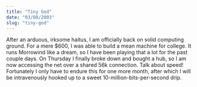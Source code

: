 ```yaml
---
title: "Tiny God"
date: "03/08/2003"
slug: "tiny-god"
---
```


After an arduous, irksome haitus, I am officially back on solid computing ground. For a mere $600, I was able to build a mean machine for college. It runs Morrowind like a dream, so I have been playing that a lot for the past couple days. On Thursday I finally broke down and bought a hub, so I am now accessing the net over a shared 56k connection. Talk about speed! Fortunately I only have to endure this for one more month, after which I will be intravenously hooked up to a sweet 10-million-bits-per-second drip.